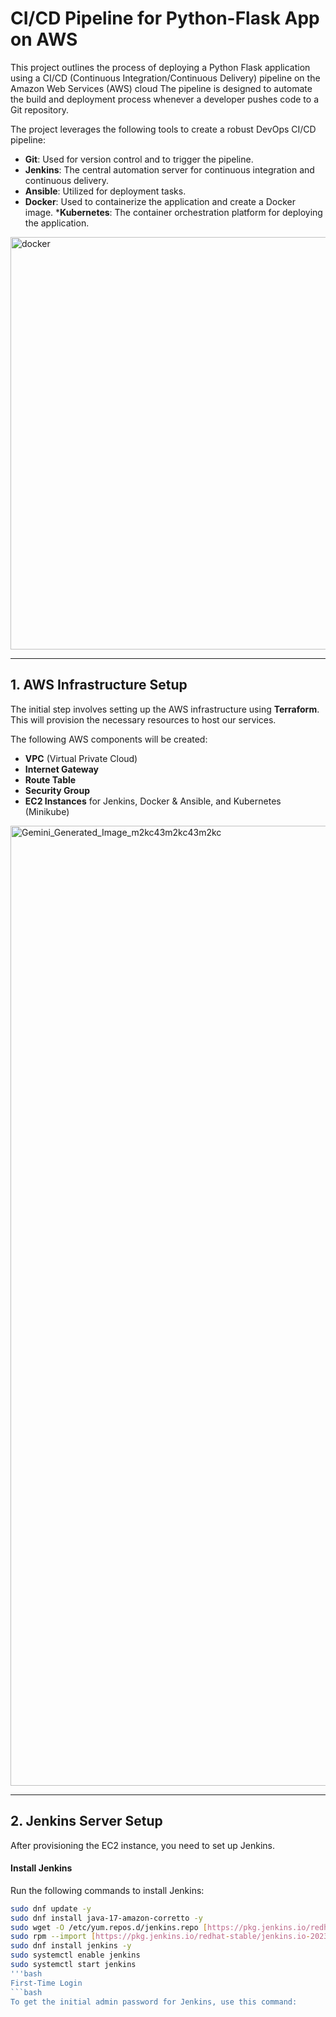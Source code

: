 # CI/CD Pipeline for Python-Flask App on AWS

This project outlines the process of deploying a Python Flask application using a CI/CD (Continuous Integration/Continuous Delivery) pipeline on the Amazon Web Services (AWS) cloud The pipeline is designed to automate the build and deployment process whenever a developer pushes code to a Git repository.

The project leverages the following tools to create a robust DevOps CI/CD pipeline:

* **Git**: Used for version control and to trigger the pipeline.
* **Jenkins**: The central automation server for continuous integration and continuous delivery.
* **Ansible**: Utilized for deployment tasks.
* **Docker**: Used to containerize the application and create a Docker image.
***Kubernetes**: The container orchestration platform for deploying the application.


<img width="1814" height="660" alt="docker" src="https://github.com/user-attachments/assets/4e7be75f-845b-4711-8960-051e744159cd" />

---

## 1. AWS Infrastructure Setup

The initial step involves setting up the AWS infrastructure using **Terraform**. This will provision the necessary resources to host our services.

The following AWS components will be created:

* **VPC** (Virtual Private Cloud)
* **Internet Gateway**
* **Route Table**
* **Security Group**
* **EC2 Instances** for Jenkins, Docker & Ansible, and Kubernetes (Minikube)


<img width="2816" height="1536" alt="Gemini_Generated_Image_m2kc43m2kc43m2kc" src="https://github.com/user-attachments/assets/2fcbcfcf-e9c3-44b5-ae4e-9e9592e395ce" />


---

## 2. Jenkins Server Setup

After provisioning the EC2 instance, you need to set up Jenkins.

#### Install Jenkins
Run the following commands to install Jenkins:

```bash
sudo dnf update -y
sudo dnf install java-17-amazon-corretto -y
sudo wget -O /etc/yum.repos.d/jenkins.repo [https://pkg.jenkins.io/redhat-stable/jenkins.repo](https://pkg.jenkins.io/redhat-stable/jenkins.repo)
sudo rpm --import [https://pkg.jenkins.io/redhat-stable/jenkins.io-2023.key](https://pkg.jenkins.io/redhat-stable/jenkins.io-2023.key)
sudo dnf install jenkins -y 
sudo systemctl enable jenkins 
sudo systemctl start jenkins
'''bash
First-Time Login
```bash
To get the initial admin password for Jenkins, use this command:
